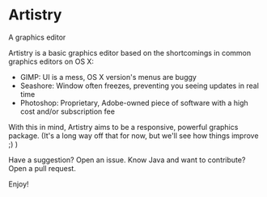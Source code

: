 Artistry
========

A graphics editor

Artistry is a basic graphics editor based on the shortcomings in common graphics editors on OS X:

* GIMP: UI is a mess, OS X version's menus are buggy
* Seashore: Window often freezes, preventing you seeing updates in real time
* Photoshop: Proprietary, Adobe-owned piece of software with a high cost and/or subscription fee

With this in mind, Artistry aims to be a responsive, powerful graphics package. (It's a long way off that for now, but we'll see how things improve ;) )

Have a suggestion? Open an issue.
Know Java and want to contribute? Open a pull request.

Enjoy!